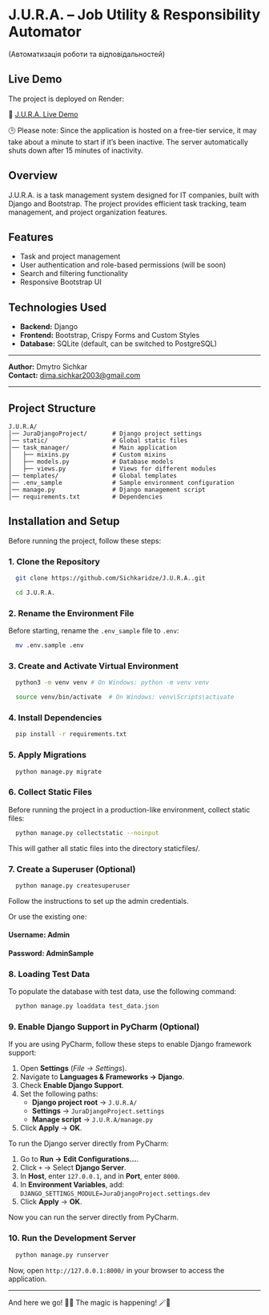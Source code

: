 # J.U.R.A. – Job Utility & Responsibility Automator
(Автоматизація роботи та відповідальностей)

## Live Demo

The project is deployed on Render:

🔗 [J.U.R.A. Live Demo](https://j-u-r-a.onrender.com/)

🕒 Please note: Since the application is hosted on a free-tier service,
it may take about a minute to start if it’s been inactive.
The server automatically shuts down after 15 minutes of inactivity.


## Overview
J.U.R.A. is a task management system designed for IT companies, built with Django and Bootstrap. The project provides efficient task tracking, team management, and project organization features.  
## Features
- Task and project management
- User authentication and role-based permissions (will be soon)
- Search and filtering functionality
- Responsive Bootstrap UI

## Technologies Used
- **Backend:** Django
- **Frontend:** Bootstrap, Crispy Forms and Custom Styles
- **Database:** SQLite (default, can be switched to PostgreSQL)

---

**Author:** Dmytro Sichkar  
**Contact:** dima.sichkar2003@gmail.com 

---

## Project Structure
```
J.U.R.A/
│── JuraDjangoProject/       # Django project settings
│── static/                  # Global static files
│── task_manager/            # Main application
│   ├── mixins.py            # Custom mixins
│   ├── models.py            # Database models
│   ├── views.py             # Views for different modules
│── templates/               # Global templates
│── .env_sample              # Sample environment configuration
│── manage.py                # Django management script
│── requirements.txt         # Dependencies
```

## Installation and Setup

Before running the project, follow these steps:

### 1. Clone the Repository

```sh
  git clone https://github.com/Sichkaridze/J.U.R.A..git
```
```sh
  cd J.U.R.A.
```


### 2. Rename the Environment File
Before starting, rename the `.env_sample` file to `.env`:
```sh
  mv .env.sample .env
```

### 3. Create and Activate Virtual Environment
```sh
  python3 -m venv venv # On Windows: python -m venv venv
```
```sh
  source venv/bin/activate  # On Windows: venv\Scripts\activate
```

### 4. Install Dependencies
```sh
  pip install -r requirements.txt
```

### 5. Apply Migrations
```sh
  python manage.py migrate
```

### 6. Collect Static Files

Before running the project in a production-like environment, collect static files:
```sh
  python manage.py collectstatic --noinput
```
This will gather all static files into the directory staticfiles/.
### 7. Create a Superuser (Optional)
```sh
  python manage.py createsuperuser
```
Follow the instructions to set up the admin credentials.

Or use the existing one:

#### Username: Admin
#### Password: AdminSample

### 8. Loading Test Data

To populate the database with test data, use the following command:

```sh
  python manage.py loaddata test_data.json
```

### 9. Enable Django Support in PyCharm (Optional)

If you are using PyCharm, follow these steps to enable Django framework support:

1. Open **Settings** (*File → Settings*).
2. Navigate to **Languages & Frameworks → Django**.
3. Check **Enable Django Support**.
4. Set the following paths:
   - **Django project root** → `J.U.R.A/`
   - **Settings** → `JuraDjangoProject.settings`
   - **Manage script** → `J.U.R.A/manage.py`
5. Click **Apply** → **OK**.

To run the Django server directly from PyCharm:

1. Go to **Run → Edit Configurations...**.
2. Click `+` → Select **Django Server**.
3. In **Host**, enter `127.0.0.1`, and in **Port**, enter `8000`.
4. In **Environment Variables**, add:
```DJANGO_SETTINGS_MODULE=JuraDjangoProject.settings.dev```
5. Click **Apply** → **OK**.

Now you can run the server directly from PyCharm.

### 10. Run the Development Server
```sh
  python manage.py runserver
```

Now, open `http://127.0.0.1:8000/` in your browser to access the application.

---

And here we go! 🧙✨ The magic is happening! 🪄🔮